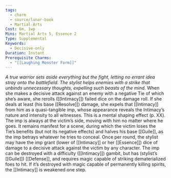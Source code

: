 ```yaml
---
tags:
  - charm
  - source/lunar-book
  - Martial-Arts
Cost: 6m, 1wp
Mins: Martial Arts 5, Essence 2
Type: Supplemental
Keywords:
  - Decisive-only
Duration: Instant
Prerequisite Charms:
  - "[[Laughing Monster Form]]"
---
```

*A true warrior sets aside everything but the fight, letting no errant idea stray onto the battlefield. The stylist helps enemies with a strike that unbinds unnecessary thoughts, expelling such beasts of the mind.* 
When she makes a decisive attack against an enemy with a negative Tie of which she’s aware, she rerolls ([[Intimacy]]) failed dice on the damage roll. If she deals at least (his base [[Resolve]]) damage, she expels that [[Intimacy]] from him as a quasi-tangible imp, whose appearance reveals the Intimacy’s nature and intensity to all witnesses. This is a mental shaping effect (p. XX). The imp is always at the victim’s side, moving with him no matter where he goes. It remains manifest for a scene, during which the victim loses the Tie’s benefits (but not its negative effects) and halves his base [[Guile]], as the imp betrays whatever he tries to conceal. 
Once per round, the stylist may have the imp grant (lower of [[Intimacy]] or her [[Essence]]) dice of damage to a decisive attack against the victim by any character. The imp can be destroyed with a difficulty ([[Intimacy]]) gambit, but has (stylist’s [[Guile]]) [[Defense]], and requires magic capable of striking dematerialized foes to hit. If it’s destroyed with magic capable of permanently killing spirits, the [[Intimacy]] is weakened one step.